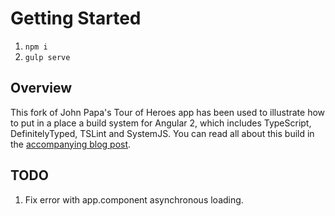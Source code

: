 # Getting Started

1. `npm i`
2. `gulp serve`

## Overview

This fork of John Papa's Tour of Heroes app has been used to illustrate how to put in a place a build system for Angular 2, which includes TypeScript, DefinitelyTyped, TSLint and SystemJS. You can read all about this build in the [accompanying blog post](http://blog.scottlogic.com/2015/12/24/creating-an-angular-2-build.html).

## TODO
1. Fix error with app.component asynchronous loading.
